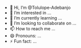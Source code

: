 - 👋 Hi, I’m @Tolulope-Adebanjo
- 👀 I’m interested in ...
- 🌱 I’m currently learning ...
- 💞️ I’m looking to collaborate on ...
- 📫 How to reach me ...
- 😄 Pronouns: ...
- ⚡ Fun fact: ...

<!---
Tolulope-Adebanjo/Tolulope-Adebanjo is a ✨ special ✨ repository because its `README.md` (this file) appears on your GitHub profile.
You can click the Preview link to take a look at your changes.
--->
